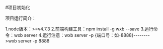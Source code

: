 #项目初始化

项目运行简介：

1.node版本：>=v4.7.3
2.前端构建工具：npm install -g wxb --save
3.运行命令：wxb server
4.运行注意：wxb server -p {端口号：如-8888}-------->wxb server -p 8888